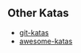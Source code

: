 
##

## Other Katas

- [git-katas](https://github.com/eficode-academy/git-katas)
- [awesome-katas](https://github.com/gamontal/awesome-katas)
